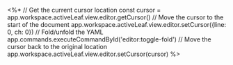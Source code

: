 <%* 
// Get the current cursor location 
const cursor = app.workspace.activeLeaf.view.editor.getCursor() 
// Move the cursor to the start of the document 
app.workspace.activeLeaf.view.editor.setCursor({line: 0, ch: 0}) 
// Fold/unfold the YAML 
app.commands.executeCommandById('editor:toggle-fold') 
// Move the cursor back to the original location 
app.workspace.activeLeaf.view.editor.setCursor(cursor) 
%>
